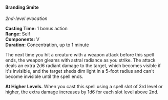 #### Branding Smite
<!-- markdownlint-disable link-image-reference-definitions -->
[_metadata_:spell_school]:- "evocation"
[_metadata_:spell_level]:- "2"
[_metadata_:casting_time_amount]:- "1"
[_metadata_:casting_time_unit]:- "bonus action"
[_metadata_:ritual]:- "false"
[_metadata_:range]:- "Self"
[_metadata_:target]:- "Self"
[_metadata_:components_verbal]:- "true"
[_metadata_:components_somatic]:- "false"
[_metadata_:components_material]:- "false"
[_metadata_:concentration]:- "true"
[_metadata_:duration]:- "Up to 1 minute"
[_metadata_:damage_formula]:- "2d6"
[_metadata_:damage_type]:- "radiant"
[_metadata_:spell_origin]:- "wotc_srd_5.1"
<!-- markdownlint-disable-next-line no-emphasis-as-heading -->
_2nd-level evocation_

**Casting Time:** 1 bonus action \
**Range:** Self \
**Components:** V \
**Duration:** Concentration, up to 1 minute

The next time you hit a creature with a weapon attack before this spell ends, the weapon gleams with astral radiance as you strike.
The attack deals an extra 2d6 radiant damage to the target, which becomes visible if it's invisible, and the target sheds dim light in a 5-foot radius and can't become invisible until the spell ends.

**At Higher Levels.**
When you cast this spell using a spell slot of 3rd level or higher, the extra damage increases by 1d6 for each slot level above 2nd.

